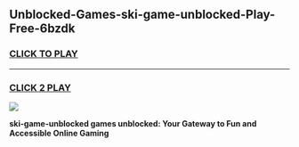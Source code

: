 
## Unblocked-Games-ski-game-unblocked-Play-Free-6bzdk
<h3>
<a href="https://premium76.site?title=ski-game-unblocked&ref=23A">CLICK TO PLAY</a></h3>
<hr>

<h3>
<a href="https://premium76.site?title=ski-game-unblocked&ref=23A">CLICK 2 PLAY</a>
  
</h3>

<a href="https://premium76.site?title=ski-game-unblocked&ref=23A"><img src="https://clearcache.store/games.png"></a>


**ski-game-unblocked games unblocked: Your Gateway to Fun and Accessible Online Gaming**
